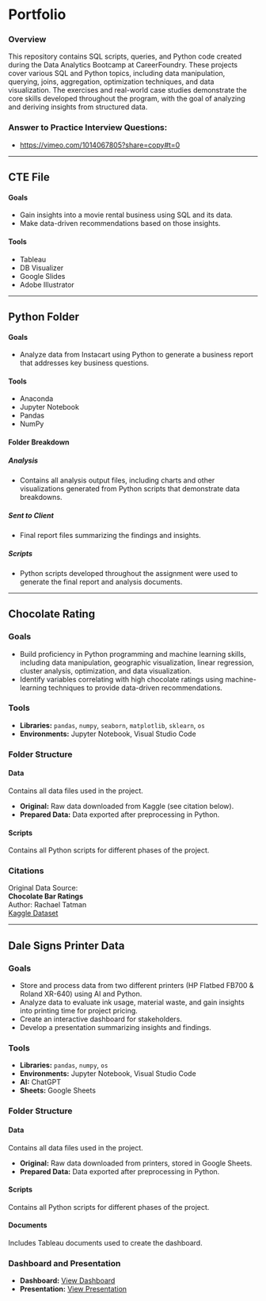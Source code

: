 # Portfolio

### Overview
This repository contains SQL scripts, queries, and Python code created during the Data Analytics Bootcamp at CareerFoundry. These projects cover various SQL and Python topics, including data manipulation, querying, joins, aggregation, optimization techniques, and data visualization. The exercises and real-world case studies demonstrate the core skills developed throughout the program, with the goal of analyzing and deriving insights from structured data.

### Answer to Practice Interview Questions:
- https://vimeo.com/1014067805?share=copy#t=0

---

## CTE File

#### Goals
- Gain insights into a movie rental business using SQL and its data.
- Make data-driven recommendations based on those insights.

#### Tools
- Tableau
- DB Visualizer
- Google Slides
- Adobe Illustrator

---

## Python Folder

#### Goals
- Analyze data from Instacart using Python to generate a business report that addresses key business questions.

#### Tools
- Anaconda
- Jupyter Notebook
- Pandas
- NumPy

#### Folder Breakdown
##### Analysis
- Contains all analysis output files, including charts and other visualizations generated from Python scripts that demonstrate data breakdowns.

##### Sent to Client
- Final report files summarizing the findings and insights.

##### Scripts
- Python scripts developed throughout the assignment were used to generate the final report and analysis documents.

---

## Chocolate Rating  

### Goals  
- Build proficiency in Python programming and machine learning skills, including data manipulation, geographic visualization, linear regression, cluster analysis, optimization, and data visualization.  
- Identify variables correlating with high chocolate ratings using machine-learning techniques to provide data-driven recommendations.  

### Tools  
- **Libraries:** `pandas`, `numpy`, `seaborn`, `matplotlib`, `sklearn`, `os`  
- **Environments:** Jupyter Notebook, Visual Studio Code  

### Folder Structure  

#### Data  
Contains all data files used in the project.  
- **Original:** Raw data downloaded from Kaggle (see citation below).  
- **Prepared Data:** Data exported after preprocessing in Python.  

#### Scripts  
Contains all Python scripts for different phases of the project.  

### Citations  
Original Data Source:  
**Chocolate Bar Ratings**  
Author: Rachael Tatman  
[Kaggle Dataset](https://www.kaggle.com/datasets/rtatman/chocolate-bar-ratings/data)  

---

## Dale Signs Printer Data  

### Goals  
- Store and process data from two different printers (HP Flatbed FB700 & Roland XR-640) using AI and Python.  
- Analyze data to evaluate ink usage, material waste, and gain insights into printing time for project pricing.  
- Create an interactive dashboard for stakeholders.  
- Develop a presentation summarizing insights and findings.  

### Tools  
- **Libraries:** `pandas`, `numpy`, `os`  
- **Environments:** Jupyter Notebook, Visual Studio Code  
- **AI:** ChatGPT  
- **Sheets:** Google Sheets  

### Folder Structure  

#### Data  
Contains all data files used in the project.  
- **Original:** Raw data downloaded from printers, stored in Google Sheets.  
- **Prepared Data:** Data exported after preprocessing in Python.  

#### Scripts  
Contains all Python scripts for different phases of the project.  

#### Documents  
Includes Tableau documents used to create the dashboard.  

### Dashboard and Presentation
- **Dashboard:** [View Dashboard](https://public.tableau.com/views/DaleSignsDashboardFeb-Oct/Dashboard1?:language=en-US&:sid=&:redirect=auth&:display_count=n&:origin=viz_share_link)  
- **Presentation:** [View Presentation](https://public.tableau.com/views/DaleSignsDashboardFeb-OctPresentation/Feb-OctBreakdown?:language=en-US&:sid=&:redirect=auth&:display_count=n&:origin=viz_share_link)  
